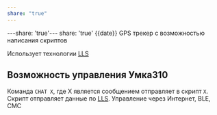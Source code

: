 ```yaml
---
share: "true"
---
```


---share: 'true'---
share: 'true'
{{date}}
GPS трекер с возможностью написания скриптов

Использует технологии [LLS](../info/dataFormat/LLS/LLS.md.md)

## Возможность управления Умка310
Команда `CHAT X`, где Х является сообщением отправляет в скрипт `Х`. 
Скрипт отправляет данные по [LLS](../info/dataFormat/LLS/LLS.md.md). 
Управление через Интернет, BLE, СМС
